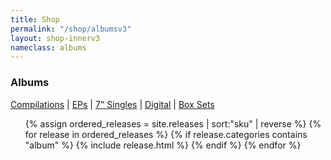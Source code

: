 ```yaml
---
title: Shop
permalink: "/shop/albumsv3"
layout: shop-innerv3
nameclass: albums
---
```


<div class="eps">
    <h3>Albums</h3><div class="shop-nav"><a href="{{site.baseurl}}/shop/compilations">Compilations</a> | <a href="{{site.baseurl}}/shop/eps">EPs</a> | <a href="{{site.baseurl}}/shop/singles">7" Singles</a> | <a href="{{site.baseurl}}/shop/digital">Digital</a> | <a href="{{site.baseurl}}/shop/boxsets">Box Sets</a></div>
    <ul class="album-list">
        {% assign ordered_releases = site.releases | sort:"sku" | reverse  %}
        {% for release in ordered_releases  %}
            {% if release.categories contains "album" %}
            {% include release.html %}
            {% endif %}
        {% endfor %} 
    </ul>
</div>


